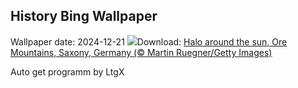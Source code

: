 ## History Bing Wallpaper
Wallpaper date: 2024-12-21
![](https://www.bing.com/th?id=OHR.SolsticeHalo_EN-IN0859597164_UHD.jpg&w=1000)Download: [Halo around the sun, Ore Mountains, Saxony, Germany (© Martin Ruegner/Getty Images)](https://www.bing.com/th?id=OHR.SolsticeHalo_EN-IN0859597164_UHD.jpg)

Auto get programm by LtgX
